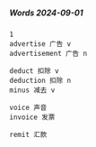 ##### Words 2024-09-01

```
1
advertise 广告 v
advertisement 广告 n

deduct 扣除 v
deduction 扣除 n
minus 减去 v

voice 声音
invoice 发票

remit 汇款
```
